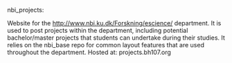 nbi_projects:

Website for the http://www.nbi.ku.dk/Forskning/escience/ department.
It is used to post projects within the department, including potential bachelor/master projects that students can undertake during their studies. It relies on the nbi_base repo for common layout features that are used throughout the department.
Hosted at: projects.bh107.org